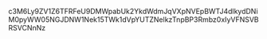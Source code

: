 c3M6Ly9ZV1Z6TFRFeU9DMWpabUk2YkdWdmJqVXpNVEpBWTJ4dlkydDNiM0pyWW05NGJDNW1Nek15TWk1dVpYUTZNelkzTnpBP3Rmbz0xIyVFNSVBRSVCNnNz
